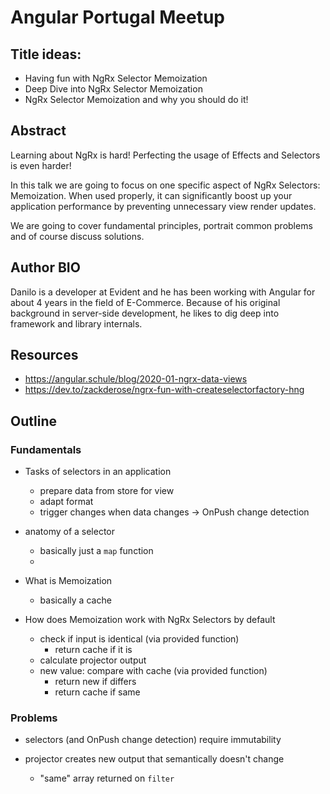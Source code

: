 # Angular Portugal Meetup

## Title ideas:

- Having fun with NgRx Selector Memoization
- Deep Dive into NgRx Selector Memoization
- NgRx Selector Memoization and why you should do it!

## Abstract

Learning about NgRx is hard! Perfecting the usage of Effects and Selectors is even harder!

In this talk we are going to focus on one specific aspect of NgRx Selectors: Memoization.
When used properly, it can significantly boost up your application performance by preventing unnecessary view render updates.

We are going to cover fundamental principles, portrait common problems and of course discuss solutions.

## Author BIO

Danilo is a developer at Evident and he has been working with Angular for about 4 years in the field of E-Commerce.
Because of his original background in server-side development, he likes to dig deep into framework and library internals.

## Resources

- https://angular.schule/blog/2020-01-ngrx-data-views
- https://dev.to/zackderose/ngrx-fun-with-createselectorfactory-hng

## Outline

### Fundamentals

- Tasks of selectors in an application

  - prepare data from store for view
  - adapt format
  - trigger changes when data changes
    -> OnPush change detection

- anatomy of a selector

  - basically just a `map` function
  -

- What is Memoization

  - basically a cache

- How does Memoization work with NgRx Selectors by default
  - check if input is identical (via provided function)
    - return cache if it is
  - calculate projector output
  - new value: compare with cache (via provided function)
    - return new if differs
    - return cache if same

### Problems

- selectors (and OnPush change detection) require immutability

- projector creates new output that semantically doesn't change
  - "same" array returned on `filter`
